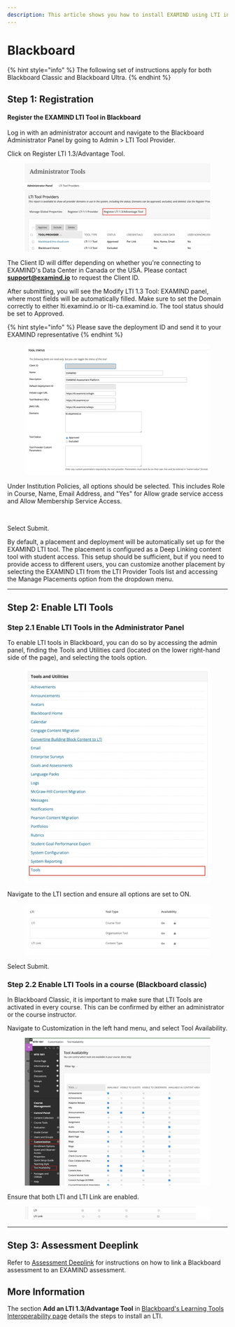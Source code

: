 ```yaml
---
description: This article shows you how to install EXAMIND using LTI in Blackboard.
---
```


# Blackboard

{% hint style="info" %}
The following set of instructions apply for both Blackboard Classic and Blackboard Ultra.
{% endhint %}

## Step 1: Registration

#### Register the EXAMIND LTI Tool in Blackboard

Log in with an administrator account and navigate to the Blackboard Administrator Panel by going to Admin > LTI Tool Provider.

Click on Register LTI 1.3/Advantage Tool.

<figure><img src="../../.gitbook/assets/register-lti-panel-png (1).webp" alt=""><figcaption></figcaption></figure>

The Client ID will differ depending on whether you're connecting to EXAMIND's Data Center in Canada or the USA. Please contact [**support@examind.io**](mailto:support@examind.io) to request the Client ID.

After submitting, you will see the Modify LTI 1.3 Tool: EXAMIND panel, where most fields will be automatically filled. Make sure to set the Domain correctly to either lti.examind.io or lti-ca.examind.io. The tool status should be set to Approved.

{% hint style="info" %}
Please save the deployment ID and send it to your EXAMIND representative
{% endhint %}

<figure><img src="../../.gitbook/assets/tool-status-png.webp" alt=""><figcaption></figcaption></figure>

Under Institution Policies, all options should be selected. This includes Role in Course, Name, Email Address, and "Yes" for Allow grade service access and Allow Membership Service Access.

<figure><img src="https://instructor-help.examind.io/hs-fs/hubfs/institution-polocies-png.png?width=646&#x26;height=259&#x26;name=institution-polocies-png.png" alt=""><figcaption></figcaption></figure>

Select Submit.

By default, a placement and deployment will be automatically set up for the EXAMIND LTI tool. The placement is configured as a Deep Linking content tool with student access. This setup should be sufficient, but if you need to provide access to different users, you can customize another placement by selecting the EXAMIND LTI from the LTI Provider Tools list and accessing the Manage Placements option from the dropdown menu.

---

## Step 2: Enable LTI Tools

### **Step 2.1 Enable LTI Tools in the Administrator Panel**

To enable LTI tools in Blackboard, you can do so by accessing the admin panel, finding the Tools and Utilities card (located on the lower right-hand side of the page), and selecting the tools option.

<figure><img src="../../.gitbook/assets/Tools-and-Utilities-png-1.webp" alt=""><figcaption></figcaption></figure>

Navigate to the LTI section and ensure all options are set to ON.

<figure><img src="../../.gitbook/assets/lti-tools-in-tools-and-utilities-png.webp" alt=""><figcaption></figcaption></figure>

Select Submit.

### Step 2.2 Enable LTI Tools in a course (Blackboard classic)

In Blackboard Classic, it is important to make sure that LTI Tools are activated in every course. This can be confirmed by either an administrator or the course instructor.

Navigate to Customization in the left hand menu, and select Tool Availability.

<figure><img src="../../.gitbook/assets/Tool-availability-in-course-png.webp" alt=""><figcaption></figcaption></figure>

Ensure that both LTI and LTI Link are enabled.

<figure><img src="../../.gitbook/assets/lti-course-options-png.webp" alt=""><figcaption></figcaption></figure>

---

## Step 3: Assessment Deeplink

Refer to [Assessment Deeplink](../../get-started/lms-integrated/assessment-deeplink.md#blackboard) for instructions on how to link a Blackboard assessment to an EXAMIND assessment.

## More Information

The section **Add an LTI 1.3/Advantage Tool** in [Blackboard's Learning Tools Interoperability page](https://help.blackboard.com/Learn/Administrator/SaaS/Integrations/Learning_Tools_Interoperability) details the steps to install an LTI.
